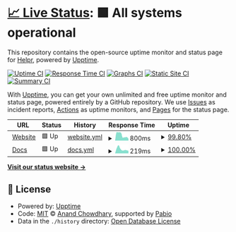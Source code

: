 # [📈 Live Status](https://status.helpr.gg): <!--live status--> **🟩 All systems operational**

This repository contains the open-source uptime monitor and status page for [Helpr](helprbot.cpm), powered by [Upptime](https://github.com/upptime/upptime).

[![Uptime CI](https://github.com/helpr-bot/status/workflows/Uptime%20CI/badge.svg)](https://github.com/helpr-bot/status/actions?query=workflow%3A%22Uptime+CI%22)
[![Response Time CI](https://github.com/helpr-bot/status/workflows/Response%20Time%20CI/badge.svg)](https://github.com/helpr-bot/status/actions?query=workflow%3A%22Response+Time+CI%22)
[![Graphs CI](https://github.com/helpr-bot/status/workflows/Graphs%20CI/badge.svg)](https://github.com/helpr-bot/status/actions?query=workflow%3A%22Graphs+CI%22)
[![Static Site CI](https://github.com/helpr-bot/status/workflows/Static%20Site%20CI/badge.svg)](https://github.com/helpr-bot/status/actions?query=workflow%3A%22Static+Site+CI%22)
[![Summary CI](https://github.com/helpr-bot/status/workflows/Summary%20CI/badge.svg)](https://github.com/helpr-bot/status/actions?query=workflow%3A%22Summary+CI%22)

With [Upptime](https://upptime.js.org), you can get your own unlimited and free uptime monitor and status page, powered entirely by a GitHub repository. We use [Issues](https://github.com/helpr-bot/status/issues) as incident reports, [Actions](https://github.com/helpr-bot/status/actions) as uptime monitors, and [Pages](https://status.helpr.gg) for the status page.

<!--start: status pages-->
<!-- This summary is generated by Upptime (https://github.com/upptime/upptime) -->
<!-- Do not edit this manually, your changes will be overwritten -->
<!-- prettier-ignore -->
| URL | Status | History | Response Time | Uptime |
| --- | ------ | ------- | ------------- | ------ |
| <img alt="" src="https://icons.duckduckgo.com/ip3/helpr.gg.ico" height="13"> [Website](https://helpr.gg) | 🟩 Up | [website.yml](https://github.com/helpr-gg/helpr-status/commits/HEAD/history/website.yml) | <details><summary><img alt="Response time graph" src="./graphs/website/response-time-week.png" height="20"> 800ms</summary><br><a href="https://status.helpr.gg/history/website"><img alt="Response time 1212" src="https://img.shields.io/endpoint?url=https%3A%2F%2Fraw.githubusercontent.com%2Fhelpr-gg%2Fhelpr-status%2FHEAD%2Fapi%2Fwebsite%2Fresponse-time.json"></a><br><a href="https://status.helpr.gg/history/website"><img alt="24-hour response time 280" src="https://img.shields.io/endpoint?url=https%3A%2F%2Fraw.githubusercontent.com%2Fhelpr-gg%2Fhelpr-status%2FHEAD%2Fapi%2Fwebsite%2Fresponse-time-day.json"></a><br><a href="https://status.helpr.gg/history/website"><img alt="7-day response time 800" src="https://img.shields.io/endpoint?url=https%3A%2F%2Fraw.githubusercontent.com%2Fhelpr-gg%2Fhelpr-status%2FHEAD%2Fapi%2Fwebsite%2Fresponse-time-week.json"></a><br><a href="https://status.helpr.gg/history/website"><img alt="30-day response time 1212" src="https://img.shields.io/endpoint?url=https%3A%2F%2Fraw.githubusercontent.com%2Fhelpr-gg%2Fhelpr-status%2FHEAD%2Fapi%2Fwebsite%2Fresponse-time-month.json"></a><br><a href="https://status.helpr.gg/history/website"><img alt="1-year response time 1212" src="https://img.shields.io/endpoint?url=https%3A%2F%2Fraw.githubusercontent.com%2Fhelpr-gg%2Fhelpr-status%2FHEAD%2Fapi%2Fwebsite%2Fresponse-time-year.json"></a></details> | <details><summary><a href="https://status.helpr.gg/history/website">99.80%</a></summary><a href="https://status.helpr.gg/history/website"><img alt="All-time uptime 99.94%" src="https://img.shields.io/endpoint?url=https%3A%2F%2Fraw.githubusercontent.com%2Fhelpr-gg%2Fhelpr-status%2FHEAD%2Fapi%2Fwebsite%2Fuptime.json"></a><br><a href="https://status.helpr.gg/history/website"><img alt="24-hour uptime 100.00%" src="https://img.shields.io/endpoint?url=https%3A%2F%2Fraw.githubusercontent.com%2Fhelpr-gg%2Fhelpr-status%2FHEAD%2Fapi%2Fwebsite%2Fuptime-day.json"></a><br><a href="https://status.helpr.gg/history/website"><img alt="7-day uptime 99.80%" src="https://img.shields.io/endpoint?url=https%3A%2F%2Fraw.githubusercontent.com%2Fhelpr-gg%2Fhelpr-status%2FHEAD%2Fapi%2Fwebsite%2Fuptime-week.json"></a><br><a href="https://status.helpr.gg/history/website"><img alt="30-day uptime 99.94%" src="https://img.shields.io/endpoint?url=https%3A%2F%2Fraw.githubusercontent.com%2Fhelpr-gg%2Fhelpr-status%2FHEAD%2Fapi%2Fwebsite%2Fuptime-month.json"></a><br><a href="https://status.helpr.gg/history/website"><img alt="1-year uptime 99.94%" src="https://img.shields.io/endpoint?url=https%3A%2F%2Fraw.githubusercontent.com%2Fhelpr-gg%2Fhelpr-status%2FHEAD%2Fapi%2Fwebsite%2Fuptime-year.json"></a></details>
| <img alt="" src="https://icons.duckduckgo.com/ip3/docs.helpr.gg.ico" height="13"> [Docs](https://docs.helpr.gg) | 🟩 Up | [docs.yml](https://github.com/helpr-gg/helpr-status/commits/HEAD/history/docs.yml) | <details><summary><img alt="Response time graph" src="./graphs/docs/response-time-week.png" height="20"> 219ms</summary><br><a href="https://status.helpr.gg/history/docs"><img alt="Response time 231" src="https://img.shields.io/endpoint?url=https%3A%2F%2Fraw.githubusercontent.com%2Fhelpr-gg%2Fhelpr-status%2FHEAD%2Fapi%2Fdocs%2Fresponse-time.json"></a><br><a href="https://status.helpr.gg/history/docs"><img alt="24-hour response time 169" src="https://img.shields.io/endpoint?url=https%3A%2F%2Fraw.githubusercontent.com%2Fhelpr-gg%2Fhelpr-status%2FHEAD%2Fapi%2Fdocs%2Fresponse-time-day.json"></a><br><a href="https://status.helpr.gg/history/docs"><img alt="7-day response time 219" src="https://img.shields.io/endpoint?url=https%3A%2F%2Fraw.githubusercontent.com%2Fhelpr-gg%2Fhelpr-status%2FHEAD%2Fapi%2Fdocs%2Fresponse-time-week.json"></a><br><a href="https://status.helpr.gg/history/docs"><img alt="30-day response time 231" src="https://img.shields.io/endpoint?url=https%3A%2F%2Fraw.githubusercontent.com%2Fhelpr-gg%2Fhelpr-status%2FHEAD%2Fapi%2Fdocs%2Fresponse-time-month.json"></a><br><a href="https://status.helpr.gg/history/docs"><img alt="1-year response time 231" src="https://img.shields.io/endpoint?url=https%3A%2F%2Fraw.githubusercontent.com%2Fhelpr-gg%2Fhelpr-status%2FHEAD%2Fapi%2Fdocs%2Fresponse-time-year.json"></a></details> | <details><summary><a href="https://status.helpr.gg/history/docs">100.00%</a></summary><a href="https://status.helpr.gg/history/docs"><img alt="All-time uptime 100.00%" src="https://img.shields.io/endpoint?url=https%3A%2F%2Fraw.githubusercontent.com%2Fhelpr-gg%2Fhelpr-status%2FHEAD%2Fapi%2Fdocs%2Fuptime.json"></a><br><a href="https://status.helpr.gg/history/docs"><img alt="24-hour uptime 100.00%" src="https://img.shields.io/endpoint?url=https%3A%2F%2Fraw.githubusercontent.com%2Fhelpr-gg%2Fhelpr-status%2FHEAD%2Fapi%2Fdocs%2Fuptime-day.json"></a><br><a href="https://status.helpr.gg/history/docs"><img alt="7-day uptime 100.00%" src="https://img.shields.io/endpoint?url=https%3A%2F%2Fraw.githubusercontent.com%2Fhelpr-gg%2Fhelpr-status%2FHEAD%2Fapi%2Fdocs%2Fuptime-week.json"></a><br><a href="https://status.helpr.gg/history/docs"><img alt="30-day uptime 100.00%" src="https://img.shields.io/endpoint?url=https%3A%2F%2Fraw.githubusercontent.com%2Fhelpr-gg%2Fhelpr-status%2FHEAD%2Fapi%2Fdocs%2Fuptime-month.json"></a><br><a href="https://status.helpr.gg/history/docs"><img alt="1-year uptime 100.00%" src="https://img.shields.io/endpoint?url=https%3A%2F%2Fraw.githubusercontent.com%2Fhelpr-gg%2Fhelpr-status%2FHEAD%2Fapi%2Fdocs%2Fuptime-year.json"></a></details>

<!--end: status pages-->

[**Visit our status website →**](https://status.helpr.gg)

## 📄 License

- Powered by: [Upptime](https://github.com/upptime/upptime)
- Code: [MIT](./LICENSE) © [Anand Chowdhary](https://anandchowdhary.com), supported by [Pabio](https://pabio.com)
- Data in the `./history` directory: [Open Database License](https://opendatacommons.org/licenses/odbl/1-0/)
